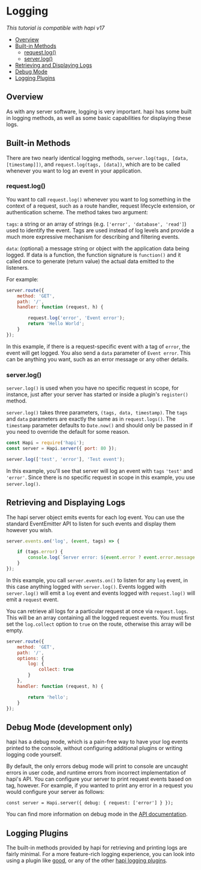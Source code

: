 
# Logging

_This tutorial is compatible with hapi v17_

- [Overview](#overview)
- [Built-in Methods](#methods)
    - [request.log()](#request.log)
    - [server.log()](#server.log)
- [Retrieving and Displaying Logs](#display)
- [Debug Mode](#debug)
- [Logging Plugins](#plugins)




## <a name="overview"></a> Overview

As with any server software, logging is very important. hapi has some built in logging methods, as well as some basic capabilities for displaying these logs.

## <a name="methods"></a> Built-in Methods

There are two nearly identical logging methods, `server.log(tags, [data, [timestamp]])`, and `request.log(tags, [data])`, which are to be called whenever you want to log an event in your application. 

### <a name="request.log"></a> request.log()

You want to call `request.log()` whenever you want to log something in the context of a request, such as a route handler, request lifecycle extension, or authentication scheme. The method takes two argument:

`tags`: a string or an array of strings (e.g. `['error', 'database', 'read']`) used to identify the event. Tags are used instead of log levels and provide a much more expressive mechanism for describing and filtering events.

`data`: (optional) a message string or object with the application data being logged. If data is a function, the function signature is `function()` and it called once to generate (return value) the actual data emitted to the listeners.

For example:

```js
server.route({
    method: 'GET',
    path: '/',
    handler: function (request, h) {

        request.log('error', 'Event error');
        return 'Hello World';
    }
});
```
In this example, if there is a request-specific event with a tag of `error`, the event will get logged. You also send a `data` parameter of `Event error`. This can be anything you want, such as an error message or any other details.  

### <a name="server.log"></a> server.log()

`server.log()` is used when you have no specific request in scope, for instance, just after your server has started or inside a plugin's `register()` method.

`server.log()` takes three parameters, `(tags, data, timestamp)`. The `tags` and `data` parameters are exactly the same as in `request.logs()`. The `timestamp` parameter defaults to `Date.now()` and should only be passed in if you need to override the default for some reason.  

```js
const Hapi = require('hapi');
const server = Hapi.server({ port: 80 });

server.log(['test', 'error'], 'Test event');
```
In this example, you'll see that server will log an event with `tags` `'test'` and `'error'`. Since there is no specific request in scope in this example, you use `server.log()`.

## <a name="display"></a> Retrieving and Displaying Logs

The hapi server object emits events for each log event. You can use the standard EventEmitter API to listen for such events and display them however you wish.

```js
server.events.on('log', (event, tags) => {

    if (tags.error) {
        console.log(`Server error: ${event.error ? event.error.message : 'unknown'}`);
    }
});
```
In this example, you call `server.events.on()` to listen for any `log` event, in this case anything logged with `server.log()`. Events logged with `server.log()` will emit a `log` event and events logged with `request.log()` will emit a `request` event.  

You can retrieve all logs for a particular request at once via `request.logs`. This will be an array containing all the logged request events. You must first set the `log.collect` option to `true` on the route, otherwise this array will be empty.

```js
server.route({
    method: 'GET',
    path: '/',
    options: {
        log: {
            collect: true
        }
    },
    handler: function (request, h) {

        return 'hello';
    }
});
```

## <a name="debug"></a> Debug Mode (development only)

hapi has a debug mode, which is a pain-free way to have your log events printed to the console, without configuring additional plugins or writing logging code yourself.

By default, the only errors debug mode will print to console are uncaught errors in user code, and runtime errors from incorrect implementation of hapi's API. You can configure your server to print request events based on tag, however. For example, if you wanted to print any error in a request you would configure your server as follows:

`const server = Hapi.server({ debug: { request: ['error'] } });`

You can find more information on debug mode in the [API documentation](https://hapijs.com/api#-serveroptionsdebug).

## <a name="plugins"></a> Logging Plugins

The built-in methods provided by hapi for retrieving and printing logs are fairly minimal. For a more feature-rich logging experience, you can look into using a plugin like [good](https://github.com/hapijs/good), or any of the other [hapi logging plugins](https://hapijs.com/plugins#Logging/Metrics).